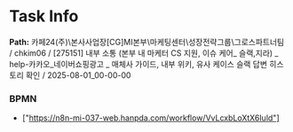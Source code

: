 # Task Info

**Path:** 카페24(주)\본사사업장\[CG]MI본부\마케팅센터\성장전략그룹\그로스파트너팀 / chkim06 / [275151] 내부 소통 (본부 내 마케터 CS 지원, 이슈 케어_ 슬랙,지라) _ help-카카오_네이버쇼핑광고 _ 매체사 가이드, 내부 위키, 유사 케이스 슬랙 답변 히스토리 확인 / 2025-08-01_00-00-00

### BPMN
- ["https://n8n-mi-037-web.hanpda.com/workflow/VvLcxbLoXtX6Iuld"]


